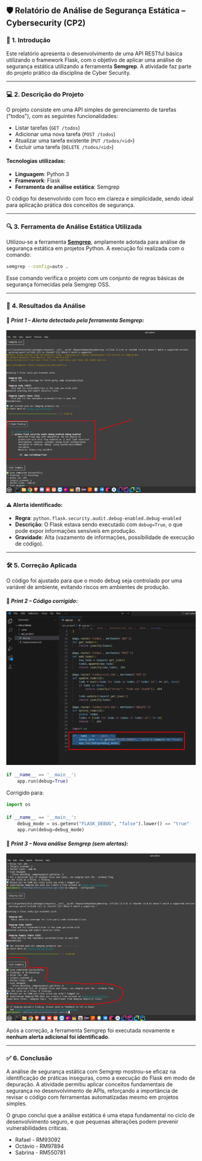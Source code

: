 ## 🛡️ **Relatório de Análise de Segurança Estática – Cybersecurity (CP2)**

### 📌 **1. Introdução**

Este relatório apresenta o desenvolvimento de uma API RESTful básica utilizando o framework Flask, com o objetivo de aplicar uma análise de segurança estática utilizando a ferramenta **Semgrep**. A atividade faz parte do projeto prático da disciplina de Cyber Security.

---

### 💻 **2. Descrição do Projeto**

O projeto consiste em uma API simples de gerenciamento de tarefas ("todos"), com as seguintes funcionalidades:

* Listar tarefas (`GET /todos`)
* Adicionar uma nova tarefa (`POST /todos`)
* Atualizar uma tarefa existente (`PUT /todos/<id>`)
* Excluir uma tarefa (`DELETE /todos/<id>`)

#### **Tecnologias utilizadas**:

* **Linguagem**: Python 3
* **Framework**: Flask
* **Ferramenta de análise estática**: Semgrep

O código foi desenvolvido com foco em clareza e simplicidade, sendo ideal para aplicação prática dos conceitos de segurança.

---

### 🔍 **3. Ferramenta de Análise Estática Utilizada**

Utilizou-se a ferramenta **[Semgrep](https://semgrep.dev)**, amplamente adotada para análise de segurança estática em projetos Python. A execução foi realizada com o comando:

```bash
semgrep --config=auto .
```

Esse comando verifica o projeto com um conjunto de regras básicas de segurança fornecidas pela Semgrep OSS.

---

### 🧪 **4. Resultados da Análise**

#### 📸 *Print 1 – Alerta detectado pela ferramenta Semgrep:*

![imagem1-alerta](Screenshot_2.png)

#### ⚠️ **Alerta identificado**:

* **Regra**: `python.flask.security.audit.debug-enabled.debug-enabled`
* **Descrição**: O Flask estava sendo executado com `debug=True`, o que pode expor informações sensíveis em produção.
* **Gravidade**: Alta (vazamento de informações, possibilidade de execução de código).

---

### 🛠️ **5. Correção Aplicada**

O código foi ajustado para que o modo debug seja controlado por uma variável de ambiente, evitando riscos em ambientes de produção.

#### 📸 *Print 2 – Código corrigido:*

 ![codigo-corrigido](Screenshot_3.png)

```py
if __name__ == '__main__':
    app.run(debug=True)
```
Corrigido para:

```py
import os

if __name__ == '__main__':
    debug_mode = os.getenv("FLASK_DEBUG", "false").lower() == "true"
    app.run(debug=debug_mode)
```

#### 📸 *Print 3 – Nova análise Semgrep (sem alertas):*

![analisesemalerta](Screenshot_04.png) 

Após a correção, a ferramenta Semgrep foi executada novamente e **nenhum alerta adicional foi identificado**.

---

### ✅ **6. Conclusão**

A análise de segurança estática com Semgrep mostrou-se eficaz na identificação de práticas inseguras, como a execução do Flask em modo de depuração. A atividade permitiu aplicar conceitos fundamentais de segurança no desenvolvimento de APIs, reforçando a importância de revisar o código com ferramentas automatizadas mesmo em projetos simples.

O grupo conclui que a análise estática é uma etapa fundamental no ciclo de desenvolvimento seguro, e que pequenas alterações podem prevenir vulnerabilidades críticas.


- Rafael - RM93092
- Octávio - RM97894
- Sabrina - RM550781
